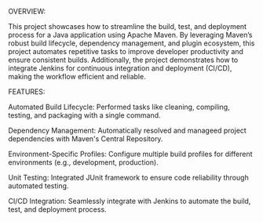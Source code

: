 OVERVIEW: 

This project showcases how to streamline the build, test, and deployment process for a Java application using Apache Maven. By leveraging Maven’s robust build lifecycle, dependency management, and plugin ecosystem, this project automates repetitive tasks to improve developer productivity and ensure consistent builds. Additionally, the project demonstrates how to integrate Jenkins for continuous integration and deployment (CI/CD), making the workflow efficient and reliable.


FEATURES:

Automated Build Lifecycle: Performed tasks like cleaning, compiling, testing, and packaging with a single command.

Dependency Management: Automatically resolved and manageed project dependencies with Maven's Central Repository.

Environment-Specific Profiles: Configure multiple build profiles for different environments (e.g., development, production).

Unit Testing: Integrated JUnit framework to ensure code reliability through automated testing.

CI/CD Integration: Seamlessly integrate with Jenkins to automate the build, test, and deployment process.
